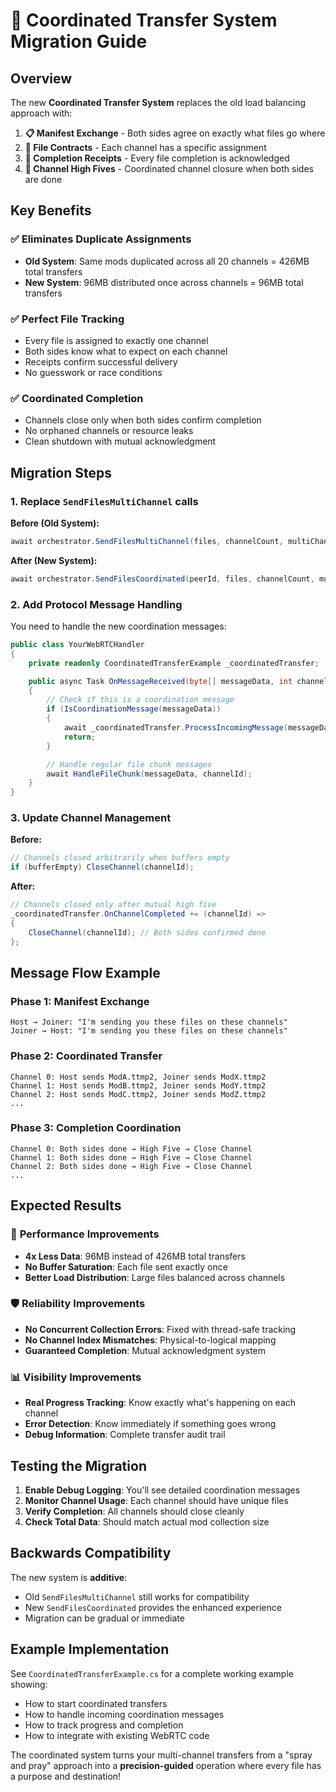 # 🎯 Coordinated Transfer System Migration Guide

## Overview

The new **Coordinated Transfer System** replaces the old load balancing approach with:

1. **📋 Manifest Exchange** - Both sides agree on exactly what files go where
2. **🎯 File Contracts** - Each channel has a specific assignment 
3. **📄 Completion Receipts** - Every file completion is acknowledged
4. **🙌 Channel High Fives** - Coordinated channel closure when both sides are done

## Key Benefits

### ✅ **Eliminates Duplicate Assignments**
- **Old System**: Same mods duplicated across all 20 channels = 426MB total transfers
- **New System**: 96MB distributed once across channels = 96MB total transfers

### ✅ **Perfect File Tracking**
- Every file is assigned to exactly one channel
- Both sides know what to expect on each channel
- Receipts confirm successful delivery
- No guesswork or race conditions

### ✅ **Coordinated Completion**
- Channels close only when both sides confirm completion
- No orphaned channels or resource leaks
- Clean shutdown with mutual acknowledgment

## Migration Steps

### 1. Replace `SendFilesMultiChannel` calls

**Before (Old System):**
```csharp
await orchestrator.SendFilesMultiChannel(files, channelCount, multiChannelSend);
```

**After (New System):**
```csharp
await orchestrator.SendFilesCoordinated(peerId, files, channelCount, multiChannelSend);
```

### 2. Add Protocol Message Handling

You need to handle the new coordination messages:

```csharp
public class YourWebRTCHandler
{
    private readonly CoordinatedTransferExample _coordinatedTransfer;

    public async Task OnMessageReceived(byte[] messageData, int channelId)
    {
        // Check if this is a coordination message
        if (IsCoordinationMessage(messageData))
        {
            await _coordinatedTransfer.ProcessIncomingMessage(messageData);
            return;
        }

        // Handle regular file chunk messages
        await HandleFileChunk(messageData, channelId);
    }
}
```

### 3. Update Channel Management

**Before:**
```csharp
// Channels closed arbitrarily when buffers empty
if (bufferEmpty) CloseChannel(channelId);
```

**After:**
```csharp
// Channels closed only after mutual high five
_coordinatedTransfer.OnChannelCompleted += (channelId) => 
{
    CloseChannel(channelId); // Both sides confirmed done
};
```

## Message Flow Example

### Phase 1: Manifest Exchange
```
Host → Joiner: "I'm sending you these files on these channels"
Joiner → Host: "I'm sending you these files on these channels"
```

### Phase 2: Coordinated Transfer
```
Channel 0: Host sends ModA.ttmp2, Joiner sends ModX.ttmp2
Channel 1: Host sends ModB.ttmp2, Joiner sends ModY.ttmp2
Channel 2: Host sends ModC.ttmp2, Joiner sends ModZ.ttmp2
...
```

### Phase 3: Completion Coordination
```
Channel 0: Both sides done → High Five → Close Channel
Channel 1: Both sides done → High Five → Close Channel
Channel 2: Both sides done → High Five → Close Channel
...
```

## Expected Results

### 🚀 **Performance Improvements**
- **4x Less Data**: 96MB instead of 426MB total transfers
- **No Buffer Saturation**: Each file sent exactly once
- **Better Load Distribution**: Large files balanced across channels

### 🛡️ **Reliability Improvements**
- **No Concurrent Collection Errors**: Fixed with thread-safe tracking
- **No Channel Index Mismatches**: Physical-to-logical mapping
- **Guaranteed Completion**: Mutual acknowledgment system

### 📊 **Visibility Improvements**
- **Real Progress Tracking**: Know exactly what's happening on each channel
- **Error Detection**: Know immediately if something goes wrong
- **Debug Information**: Complete transfer audit trail

## Testing the Migration

1. **Enable Debug Logging**: You'll see detailed coordination messages
2. **Monitor Channel Usage**: Each channel should have unique files
3. **Verify Completion**: All channels should close cleanly
4. **Check Total Data**: Should match actual mod collection size

## Backwards Compatibility

The new system is **additive**:
- Old `SendFilesMultiChannel` still works for compatibility
- New `SendFilesCoordinated` provides the enhanced experience
- Migration can be gradual or immediate

## Example Implementation

See `CoordinatedTransferExample.cs` for a complete working example showing:
- How to start coordinated transfers
- How to handle incoming coordination messages
- How to track progress and completion
- How to integrate with existing WebRTC code

The coordinated system turns your multi-channel transfers from a "spray and pray" approach into a **precision-guided** operation where every file has a purpose and destination!